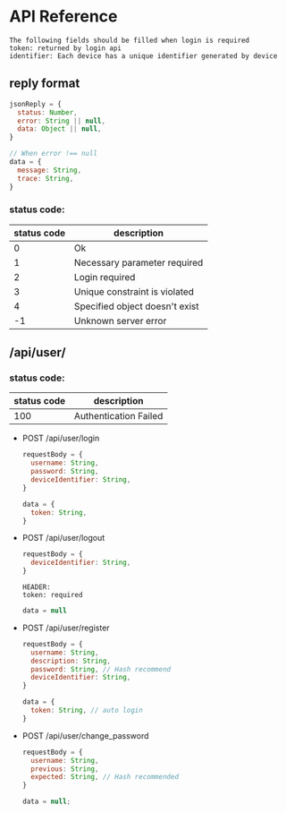 # API Reference

```http
The following fields should be filled when login is required
token: returned by login api
identifier: Each device has a unique identifier generated by device
```

## reply format
```js
jsonReply = {
  status: Number,
  error: String || null,
  data: Object || null,
}
```
```js
// When error !== null
data = {
  message: String,
  trace: String,
}
```
### status code:
| status code | description                     |
| ----------- | ------------------------------- |
| 0           | Ok                              |
| 1           | Necessary parameter required    |
| 2           | Login required                  |
| 3           | Unique constraint is violated   |
| 4           | Specified object doesn\'t exist |
| -1          | Unknown server error            |

## /api/user/
### status code:
| status code | description           |
| ----------- | --------------------- |
| 100         | Authentication Failed |

- POST /api/user/login
  ```js
  requestBody = {
    username: String,
    password: String,
    deviceIdentifier: String,
  }
  ```
  ```js
  data = {
    token: String,
  }
  ```

- POST /api/user/logout
  ```js
  requestBody = {
    deviceIdentifier: String,
  }
  ```

  ```http
  HEADER:
  token: required
  ```

  ```js
  data = null
  ```

- POST /api/user/register

  ```js
  requestBody = {
    username: String,
    description: String,
    password: String, // Hash recommend
    deviceIdentifier: String,
  }
  ```

  ```js
  data = {
    token: String, // auto login
  }
  ```
  
- POST /api/user/change_password

  ```js
  requestBody = {
    username: String,
    previous: String,
    expected: String, // Hash recommended
  }
  ```

  ```js
  data = null;
  ```
  